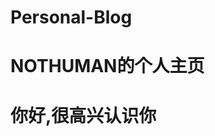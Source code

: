 # Personal-Blog
<!DOCTYPE html>
<html lang="en">
<head>
    <meta charset="UTF-8">
    <title>yaorongke</title>
</head>
<body>
    <h1>NOTHUMAN的个人主页</h1>
    <h1>你好,很高兴认识你</h1>
</body>
</html>
